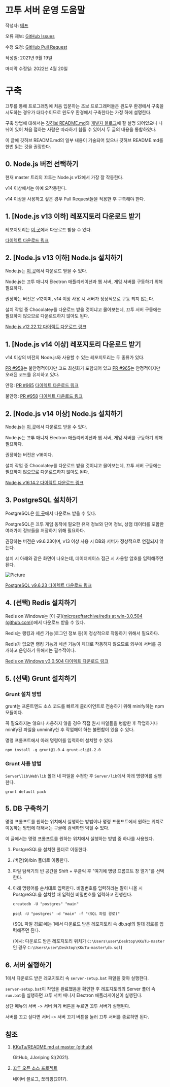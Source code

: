 # 끄투 서버 운영 도움말

작성자: [베프](https://github.com/lshqqytiger)

오류 제보: [GitHub Issues](https://github.com/lshqqytiger/KKuTuManual/issues)

수정 요청: [GitHub Pull Request](https://github.com/lshqqytiger/KKuTuManual/pulls)

작성일: 2021년 9월 19일

마지막 수정일: 2022년 4월 20일

# 구축

끄투를 통해 프로그래밍에 처음 입문하는 초보 프로그래머들은 윈도우 환경에서 구축을 시도하는 경우가 대다수이므로 윈도우 환경에서 구축한다는 가정 하에 설명한다.

구축 방법에 대해서는 [깃허브 README.md](https://github.com/JJoriping/KKuTu/blob/master/README.md)와 [개발자 블로그](https://blog.naver.com/dosel1005/220935346136)에 잘 설명 되어있으나 나뉘어 있어 처음 접하는 사람은 따라하기 힘들 수 있어서 두 글의 내용을 통합하였다.

이 글에 깃허브 README.md의 일부 내용이 기술되어 있으나 깃허브 README.md를 한번 읽는 것을 권장한다.

## 0. Node.js 버전 선택하기

현재 master 트리의 끄투는 Node.js v12에서 가장 잘 작동한다.

v14 이상에서는 아예 오작동한다.

v14 이상을 사용하고 싶은 경우 Pull Request들을 적용한 후 구축해야 한다.

## 1. [Node.js v13 이하] 레포지토리 다운로드 받기

레포지토리는 [이 곳](https://github.com/JJoriping/KKuTu)에서 다운로드 받을 수 있다.

[다이렉트 다운로드 링크](https://github.com/JJoriping/KKuTu/archive/refs/heads/master.zip)

## 2. [Node.js v13 이하] Node.js 설치하기

Node.js는 [이 곳](https://nodejs.org/ko/)에서 다운로드 받을 수 있다.

Node.js는 끄투 매니저 Electron 애플리케이션과 웹 서버, 게임 서버를 구동하기 위해 필요하다.

권장하는 버전은 v12이며, v14 이상 사용 시 서버가 정상적으로 구동 되지 않는다.

설치 작업 중 Chocolatey를 다운로드 받을 것이냐고 물어보는데, 끄투 서버 구동에는 필요하지 않으므로 다운로드하지 않아도 된다.

[Node.js v12.22.12 다이렉트 다운로드 링크](https://nodejs.org/download/release/v12.22.12/)

## 1. [Node.js v14 이상] 레포지토리 다운로드 받기

v14 이상의 버전의 Node.js와 사용할 수 있는 레포지토리는 두 종류가 있다.

[PR #958](https://github.com/JJoriping/KKuTu/pull/958)는 불안정적이지만 코드 최신화가 포함되어 있고
[PR #965](https://github.com/JJoriping/KKuTu/pull/965)는 안정적이지만 오래된 코드를 유지하고 있다.

안정: [PR #965](https://github.com/JJoriping/KKuTu/pull/965) [다이렉트 다운로드 링크](https://github.com/chuhyeonjin/KKuTu-PR/archive/refs/heads/pg-update.zip)

불안정: [PR #958](https://github.com/JJoriping/KKuTu/pull/958) [다이렉트 다운로드 링크](https://github.com/lshqqytiger/KKuTu-1/archive/refs/heads/latestnode.zip)

## 2. [Node.js v14 이상] Node.js 설치하기

Node.js는 [이 곳](https://nodejs.org/ko/)에서 다운로드 받을 수 있다.

Node.js는 끄투 매니저 Electron 애플리케이션과 웹 서버, 게임 서버를 구동하기 위해 필요하다.

권장하는 버전은 v16이다.

설치 작업 중 Chocolatey를 다운로드 받을 것이냐고 물어보는데, 끄투 서버 구동에는 필요하지 않으므로 다운로드하지 않아도 된다.

[Node.js v16.14.2 다이렉트 다운로드 링크](https://nodejs.org/download/release/v16.14.2/)

## 3. PostgreSQL 설치하기

PostgreSQL은 [이 곳](https://www.postgresql.org/)에서 다운로드 받을 수 있다.

PostgreSQL은 끄투 게임 동작에 필요한 유저 정보와 단어 정보, 상점 데이터를 포함한 여러가지 정보들을 저장하기 위해 필요하다.

권장하는 버전은 v9.6.23이며, v13 이상 사용 시 DB와 서버가 정상적으로 연결되지 않는다.

설치 시 아래와 같은 화면이 나오는데, 데이터베이스 접근 시 사용할 암호를 입력해주면 된다.

![Picture](https://blogfiles.pstatic.net/MjAxNzAyMTRfMTQw/MDAxNDg3MDU4MzI3MDYy.PH6LoFtDxAi5RkxDEmn0Ra7tex47kV8HcKllD_Wn0acg.BrYXRInYSzALKR-zZHWak2a_-ko6Qn8sy1vTBkvmnKwg.PNG.dosel1005/DB6.png?type=w3)

[PostgreSQL v9.6.23 다이렉트 다운로드 링크](https://www.enterprisedb.com/postgresql-tutorial-resources-training?cid=71)

## 4. (선택) Redis 설치하기

Redis on Windows는 [이 곳]([microsoftarchive/redis at win-3.0.504 (github.com)](https://github.com/microsoftarchive/redis/tree/win-3.0.504))에서 다운로드 받을 수 있다.

Redis는 랭킹과 세션 기능(로그인 정보 등)이 정상적으로 작동하기 위해서 필요하다.

Redis가 없으면 랭킹 기능과 세션 기능이 제대로 작동하지 않으므로 외부에 서버를 공개하고 운영하기 위해서는 필수적이다.

[Redis on Windows v3.0.504 다이렉트 다운로드 링크](https://github.com/microsoftarchive/redis/releases/download/win-3.0.504/Redis-x64-3.0.504.msi)

## 5. (선택) Grunt 설치하기

### Grunt 설치 방법

grunt는 프론트엔드 소스 코드를 빠르게 클라이언트로 전송하기 위해 minify하는 npm 모듈이다.

꼭 필요하지는 않으나 사용하지 않을 경우 직접 원시 파일들을 병합한 후 작업하거나 minify된 파일을 unminify한 후 작업해야 하는 불편함이 있을 수 있다.

명령 프롬프트에서 아래 명령어를 입력하여 설치할 수 있다.

```shell
npm install -g grunt@1.0.4 grunt-cli@1.2.0
```

### Grunt 사용 방법

`Server\lib\Web\lib` 폴더 내 파일을 수정한 후 `Server/lib`에서 아래 명령어를 실행한다.

```shell
grunt default pack
```

## 5. DB 구축하기

명령 프롬프트를 원하는 위치에서 실행하는 방법이나 명령 프롬프트에서 원하는 위치로 이동하는 방법에 대해서는 구글에 검색하면 익힐 수 있다.

이 글에서는 명령 프롬프트를 원하는 위치에서 실행하는 방법 중 하나를 사용했다.

1. PostgreSQL을 설치한 폴더로 이동한다.

2. /버전(9)/bin 폴더로 이동한다.

3. 파일 탐색기의 빈 공간을 Shift + 우클릭 후 "여기에 명령 프롬프트 창 열기"를 선택한다.

4. 아래 명령어를 순서대로 입력한다. 비밀번호를 입력하라는 말이 나올 시 PostgreSQL을 설치할 때 입력한 비밀번호를 입력하고 진행한다.

   ```shell
   createdb -U "postgres" "main"
   ```

   ```shell
   psql -U "postgres" -d "main" -f "(SQL 파일 경로)"
   ```

   (SQL 파일 경로)에는 1에서 다운로드 받은 레포지토리 속 db.sql의 절대 경로를 입력해주면 된다.

   (예시: 다운로드 받은 레포지토리 위치가 `C:\Users\user\Desktop\KKuTu-master`인 경우 `C:\Users\user\Desktop\KKuTu-master\db.sql`)

## 6. 서버 실행하기

1에서 다운로드 받은 레포지토리 속 `server-setup.bat` 파일을 찾아 실행한다.

`server-setup.bat`이 작업을 완료했음을 확인한 후 레포지토리의 Server 폴더 속 `run.bat`을 실행하면 끄투 서버 매니저 Electron 애플리케이션이 실행된다.

상단 메뉴의 서버 -> 서버 켜기 버튼을 누르면 끄투 서버가 실행된다.

서버를 끄고 싶다면 서버 -> 서버 끄기 버튼을 눌러 끄투 서버를 종료하면 된다.

## 참조

1. [KKuTu/README.md at master (github)](https://github.com/JJoriping/KKuTu/blob/master/README.md)

   GitHub, JJoriping 외(2021).

2. [끄투 오픈 소스 프로젝트](https://blog.naver.com/dosel1005/220935346136)

   네이버 블로그, 쪼리핑(2017).

